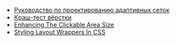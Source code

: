 - [Руководство по проектированию адаптивных сеток](https://ux.pub/rukovodstvo-po-proektirovaniyu-adaptivnyh-setok/)
- [Краш-тест вёрстки](https://isqua.ru/blog/2016/06/19/crash-test-viorstki/)
- [Enhancing The Clickable Area Size](https://ishadeed.com/article/clickable-area/)
- [Styling Layout Wrappers In CSS](https://ishadeed.com/article/styling-wrappers-css/)
